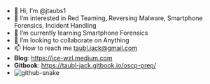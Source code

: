 - 👋 Hi, I’m @jtaubs1
- 👀 I’m interested in Red Teaming, Reversing Malware, Smartphone Forensics, Incident Handling 
- 🌱 I’m currently learning Smartphone Forensics
- 💞️ I’m looking to collaborate on Anything
- 📫 How to reach me taubl.jack@gmail.com
- **Blog**: https://ice-wzl.medium.com
- **Gitbook**: https://taubl-jack.gitbook.io/oscp-prep/
- ![github-snake](https://user-images.githubusercontent.com/75596877/182042576-71a82cfd-9d69-4c2a-8768-4daacf811711.svg)

<!---
jtaubs1/jtaubs1 is a ✨ special ✨ repository because its `README.md` (this file) appears on your GitHub profile.
You can click the Preview link to take a look at your changes.
--->
